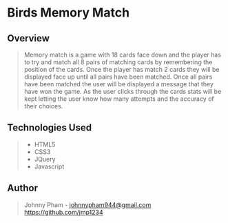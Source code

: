 # Birds Memory Match

## Overview

> Memory match is a game with 18 cards face down and the player has to try and match all 8 pairs of matching cards by remembering the position of the cards.
Once the player has match 2 cards they will be displayed face up until all pairs have been matched. Once all pairs have been matched the user will be
displayed a message that they have won the game. As the user clicks through the cards stats will be kept letting the user know how many attempts and the
accuracy of their choices.



## Technologies Used
> - HTML5
> - CSS3
> - JQuery
> - Javascript

## Author
> Johnny Pham - johnnypham944@gmail.com\
> https://github.com/jmp1234
